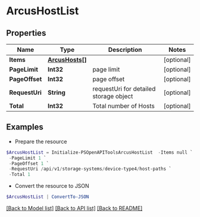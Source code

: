 # ArcusHostList
## Properties

Name | Type | Description | Notes
------------ | ------------- | ------------- | -------------
**Items** | [**ArcusHosts[]**](ArcusHosts.md) |  | [optional] 
**PageLimit** | **Int32** | page limit | [optional] 
**PageOffset** | **Int32** | page offset | [optional] 
**RequestUri** | **String** | requestUri for detailed storage object | [optional] 
**Total** | **Int32** | Total number of Hosts | [optional] 

## Examples

- Prepare the resource
```powershell
$ArcusHostList = Initialize-PSOpenAPIToolsArcusHostList  -Items null `
 -PageLimit 1 `
 -PageOffset 1 `
 -RequestUri /api/v1/storage-systems/device-type4/host-paths `
 -Total 1
```

- Convert the resource to JSON
```powershell
$ArcusHostList | ConvertTo-JSON
```

[[Back to Model list]](../README.md#documentation-for-models) [[Back to API list]](../README.md#documentation-for-api-endpoints) [[Back to README]](../README.md)


